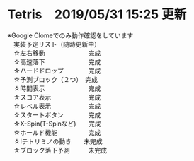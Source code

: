 # Tetris　2019/05/31 15:25 更新
※Google Clomeでのみ動作確認をしています<br>
　実装予定リスト（随時更新中）<br>
　☆左右移動　　　　　　　完成<br>
　☆高速落下　　　　　　　完成<br>
　☆ハードドロップ　　　　完成<br>
　☆予測ブロック（２つ）　完成<br>
　☆時間表示　　　　　　　完成<br>
　☆スコア表示　　　　　　完成<br>
　☆レベル表示　　　　　　完成<br>
　☆スタートボタン　　　　完成<br>
　☆X-Spin(T-Spinなど)　　完成<br>
　☆ホールド機能　　　　　完成<br>
　☆Ⅰテトリミノの動き　　未完成<br>
　☆ブロック落下予測　　　未完成<br>
　